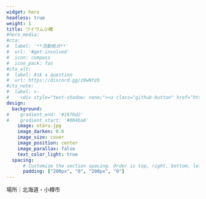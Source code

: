 ```yaml
---
widget: hero
headless: true
weight: 1
title: ワイワム小樽
#hero_media:
#cta:
#  label: '**活動拠点**'
#  url: '#get-involved'
#  icon: compass
#  icon_pack: fas
#cta_alt:
#  label: Ask a question
#  url: https://discord.gg/z8wNYzb
#cta_note:
#  label: >-
#    <div style="text-shadow: none;"><a class="github-button" href="https://github.com/wowchemy/wowchemy-hugo-themes" data-icon="octicon-star" data-size="large" data-show-count="true" aria-label="Star">Star Wowchemy Website Builder</a></div><div style="text-shadow: none;"><a class="github-button" href="https://github.com/wowchemy/starter-hugo-academic" data-icon="octicon-star" data-size="large" data-show-count="true" aria-label="Star">Star the Academic template</a></div>
design:
  background:
#    gradient_end: '#1976d2'
#    gradient_start: '#004ba0'
    image: otaru.jpg
    image_darken: 0.6
    image_size: cover
    image_position: center
    image_parallax: false
    text_color_light: true
  spacing:
      # Customize the section spacing. Order is top, right, bottom, left.
      padding: ["200px", "0", "200px", "0"]
---
```


場所｜北海道・小樽市
